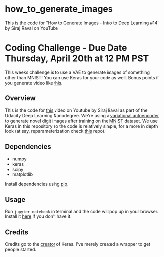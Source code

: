 # how_to_generate_images
This is the code for "How to Generate Images - Intro to Deep Learning #14' by Siraj Raval on YouTube

# Coding Challenge - Due Date Thursday, April 20th at 12 PM PST

This weeks challenge is to use a VAE to generate images of something other than MNIST! You can use Keras for your code as well. Bonus points if you generate video like [this](https://medium.com/@awjuliani/introducing-neural-dream-videos-5d517b3cc804).

## Overview

This is the code for [this](https://youtu.be/3-UDwk1U77s) video on Youtube by Siraj Raval as part of the Udacity Deep Learning Nanodegree. We're using a [variational autoencoder](https://jaan.io/what-is-variational-autoencoder-vae-tutorial/) to generate novel digit images after training on the [MNIST](http://yann.lecun.com/exdb/mnist/) dataset. We use Keras in this repository so the code is relatively simple, for a more in depth look (at say, reparameterization check [this](https://github.com/EderSantana/gumbel) repo).

## Dependencies

* numpy
* keras
* scipy
* matplotlib

Install dependencies using [pip](https://pip.pypa.io/en/stable/).

## Usage

Run `jupyter notebook` in terminal and the code will pop up in your browser. Install it [here](http://jupyter.readthedocs.io/en/latest/install.html) if you don't have it.

## Credits

Credits go to the [creator](https://github.com/fchollet/keras/blob/master/examples/variational_autoencoder.py) of Keras. I've merely created a wrapper to get people started.
